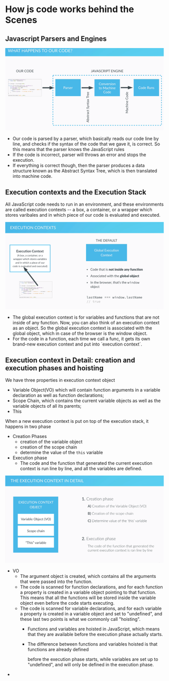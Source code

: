 # How js code works behind the Scenes

## Javascript Parsers and Engines

![](../.gitbook/assets/screen-shot-2019-06-19-at-3.52.15-pm.png)

* Our code is parsed by a parser,  which basically reads our code line by line, and checks if the syntax of the code that we gave it, is correct. So this means that the parser knows the JavaScript rules
* If the code is incorrect, parser will throws an error and stops the execution.
* If everything is correct though, then the parser produces a data structure known as the Abstract Syntax Tree, which is then translated into machine code.

## Execution contexts and the Execution Stack

All JavaScript code needs to run in an environment, and these environments are called execution contexts -- a box, a container, or a wrapper which stores varibales and in which piece of our code is evaluated and executed.

![](../.gitbook/assets/screen-shot-2019-06-27-at-4.28.12-pm.png)

* The global execution context is for variables and functions that are not inside of any function. Now, you can also think of an execution context as an object. So the global execution context is associated with the global object, which in case of the browser is the window object.
* For the code in a function, each time we call a func, it gets its own brand-new execution context and put into \`execution context\`.

## Execution context in Detail: creation and execution phases and hoisting

We have three properties in execution context object

* Variable Object\(VO\) which will contain function arguments in a variable declaration as well as function declarations;
* Scope Chain, which contains the current variable objects as well as the variable objects of all its parents;
* This

When a new execution context is put on top of the execution stack, it happens in two phase

* Creation Phases
  * creation of the variable object
  * creation of the scope chain
  * determine the value of the `this` variable
* Execution phase
  * The code and the function that generated the current execution context is run line by line, and all the variables are defined.

![](../.gitbook/assets/screen-shot-2019-06-27-at-5.01.47-pm.png)

* VO
  * The argument object is created, which contains all the arguments that were passed into the function.
  * The code is scanned for function declarations, and for each function a property is created in a variable object pointing to that function. This means that all the functions will be stored inside the variable object even before the code starts executing.
  * The code is scanned for variable declarations, and for each variable a property is created in a variable object and set to "undefined", and these last two points is what we commonly call "hoisting".
    * Functions and variables are hoisted in JavaScript, which means that they are available before the execution phase actually starts.
    * The difference between functions and variables hoisted is that functions are already defined

      before the execution phase starts, while variables are set up to "undefined", and will only be defined in the execution phase.
* 

